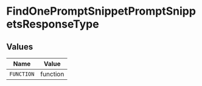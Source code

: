 # FindOnePromptSnippetPromptSnippetsResponseType


## Values

| Name       | Value      |
| ---------- | ---------- |
| `FUNCTION` | function   |